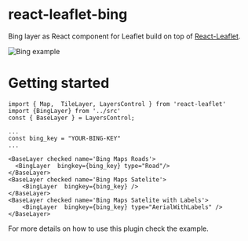 # react-leaflet-bing
Bing layer as React component for Leaflet  build on top of [React-Leaflet](https://github.com/PaulLeCam/react-leaflet).

![Bing example](images/example.gif)


# Getting started

```
import { Map,  TileLayer, LayersControl } from 'react-leaflet'
import {BingLayer} from '../src'
const { BaseLayer } = LayersControl;

...
const bing_key = "YOUR-BING-KEY"
...

<BaseLayer checked name='Bing Maps Roads'>
  <BingLayer  bingkey={bing_key} type="Road"/>
</BaseLayer>
<BaseLayer checked name='Bing Maps Satelite'>
    <BingLayer  bingkey={bing_key} />
</BaseLayer>
<BaseLayer checked name='Bing Maps Satelite with Labels'>
    <BingLayer  bingkey={bing_key} type="AerialWithLabels" />
</BaseLayer>
```

For more details on how to use this plugin check the example.

